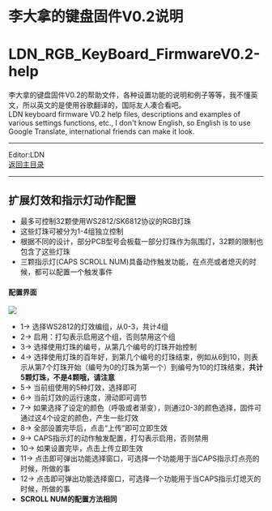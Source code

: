 ﻿李大拿的键盘固件V0.2说明
=====================
LDN_RGB_KeyBoard_FirmwareV0.2-help
=====================
李大拿的键盘固件V0.2的帮助文件，各种设置功能的说明和例子等等，我不懂英文，所以英文的是使用谷歌翻译的，国际友人凑合看吧。<br>
LDN keyboard firmware V0.2 help files, descriptions and examples of various settings functions, etc., I don't know English, so English is to use Google Translate, international friends can make it look.
****
Editor:LDN<br>
[返回主目录](https://github.com/lswhome/LDN_RGB_KeyBoard_FirmwareV0.2-help "点击返回")
****
## 扩展灯效和指示灯动作配置
   * 最多可控制32颗使用WS2812/SK6812协议的RGB灯珠
   * 这些灯珠可被分为1-4组独立控制
   * 根据不同的设计，部分PCB型号会板载一部分灯珠作为氛围灯，32颗的限制也包含了这些灯珠
   * 三颗指示灯(CAPS SCROLL NUM)具备动作触发功能，在点亮或者熄灭的时候，都可以配置一个触发事件
#### 配置界面
![](https://github.com/lswhome/LDN_RGB_KeyBoard_FirmwareV0.2-help/blob/master/ExLedEff_LedActionCfg/ExEffect.png)
   * 1-> 选择WS2812的灯效编组，从0-3，共计4组
   * 2-> 启用：打勾表示启用这个组，否则禁用这个组
   * 3-> 选择使用灯珠的编号，从第几个编号的灯珠开始控制
   * 4-> 选择使用灯珠的百年好，到第几个编号的灯珠结束，例如从6到10，则表示从第7个灯珠开始（编号为0的灯珠为第一个）到编号为10的灯珠结束，**共计5颗灯珠，不是4颗哦，请注意**
   * 5-> 当前组使用的5种灯效，选择即可
   * 6-> 当前灯效的运行速度，滑动即可调节
   * 7-> 如果选择了设定的颜色（呼吸或者渐变），则通过0-3的颜色选择，固件可通过这4个设定的颜色，产生一些灯效
   * 8-> 全部设置完毕后，点击“上传”即可立即生效
   * 9-> CAPS指示灯的动作触发配置，打勾表示启用，否则禁用
   * 10-> 如果设置完毕，点击上传立即生效
   * 11-> 点击即可弹出功能选择窗口，可选择一个功能用于当CAPS指示灯点亮的时候，所做的事
   * 12-> 点击即可弹出功能选择窗口，可选择一个功能用于当CAPS指示灯熄灭的时候，所做的事
   * **SCROLL NUM的配置方法相同**
   
